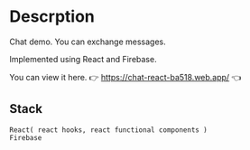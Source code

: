 
# Descrption
Chat demo. You can exchange messages.

Implemented using React and Firebase.

You can view it here. 👉 https://chat-react-ba518.web.app/ 👈

## Stack
```
React( react hooks, react functional components )
Firebase
```